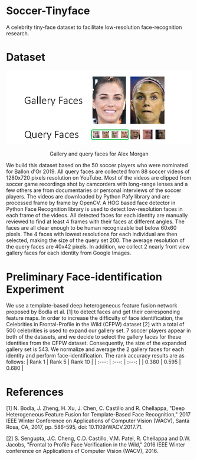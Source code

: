 # Soccer-Tinyface
A celebrity tiny-face dataset to facilitate low-resolution face-recognition research.

# Dataset
![Alex Morgan](https://github.com/xiyichen/soccer-tinyface/blob/main/img.jpg?raw=true)
<p align="center">
  Gallery and query faces for Alex Morgan
</p>
We build this dataset based on the 50 soccer players who were nominated for Ballon d'Or 2019. All query faces are collected from 88 soccer videos of 1280x720 pixels resolution on YouTube. Most of the videos are clipped from soccer game recordings shot by camcorders with long-range lenses and a few others are from documentaries or personal interviews of the soccer players. The videos are downloaded by Python Pafy library and are processed frame by frame by OpenCV. A HOG based face detector in Python Face Recognition library is used to detect low-resolution faces in each frame of the videos. All detected faces for each identity are manually reviewed to find at least 4 frames with their faces at different angles. The faces are all clear enough to be human recognizable but below 60x60 pixels. The 4 faces with lowest resolutions for each individual are then selected, making the size of the query set 200. The average resolution of the query faces are 40x42 pixels. In addition, we collect 2 nearly front view gallery faces for each identity from Google Images.

# Preliminary Face-identification Experiment
We use a template-based deep heterogeneous feature fusion network proposed by Bodla et al. [1] to detect faces and get their corresponding feature maps. In order to increase the difficulty of face identification, the Celebrities in Frontal-Profile in the Wild (CFPW) dataset [2] with a total of 500 celebrities is used to expand our gallery set. 7 soccer players appear in both of the datasets, and we decide to select the gallery faces for these identities from the CFPW dataset. Consequently, the size of the expanded gallery set is 543. We normalize and average the 2 gallery faces for each identity and perform face-identification. The rank accuracy results are as follows:
| Rank 1 | Rank 5 | Rank 10 |
| :---: | :---: | :---: |
| 0.380 | 0.595 | 0.680 |

# References
<a id="1">[1]</a> N. Bodla, J. Zheng, H. Xu, J. Chen, C. Castillo and R. Chellappa, "Deep Heterogeneous Feature Fusion for Template-Based Face Recognition," 2017 IEEE Winter Conference on Applications of Computer Vision (WACV), Santa Rosa, CA, 2017, pp. 586-595, doi: 10.1109/WACV.2017.71.

<a id="2">[2]</a> S. Sengupta, J.C. Cheng, C.D. Castillo, V.M. Patel, R. Chellappa and D.W. Jacobs, "Frontal to Profile Face Verification in the Wild," 2016 IEEE Winter conference on Applications of Computer Vision (WACV), 2016.
